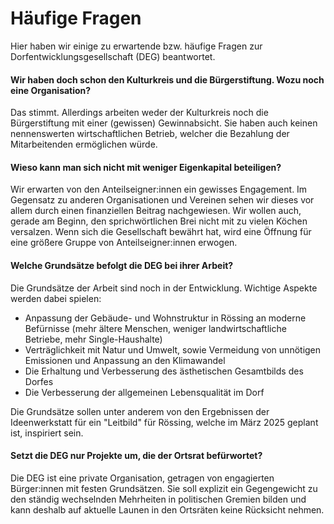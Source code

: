 # Häufige Fragen

Hier haben wir einige zu erwartende bzw. häufige Fragen zur Dorfentwicklungsgesellschaft (DEG) beantwortet.

#### Wir haben doch schon den Kulturkreis und die Bürgerstiftung. Wozu noch eine Organisation?

Das stimmt. Allerdings arbeiten weder der Kulturkreis noch die Bürgerstiftung mit einer (gewissen) Gewinnabsicht. Sie haben auch keinen nennenswerten wirtschaftlichen
Betrieb, welcher die Bezahlung der Mitarbeitenden ermöglichen würde.

#### Wieso kann man sich nicht mit weniger Eigenkapital beteiligen?

Wir erwarten von den Anteilseigner:innen ein gewisses Engagement. Im Gegensatz zu anderen Organisationen und Vereinen
sehen wir dieses vor allem durch einen finanziellen Beitrag nachgewiesen. Wir wollen auch, gerade am Beginn, den sprichwörtlichen Brei nicht mit zu vielen Köchen
versalzen. Wenn sich die Gesellschaft bewährt hat, wird eine Öffnung für eine größere Gruppe von Anteilseigner:innen erwogen.

#### Welche Grundsätze befolgt die DEG bei ihrer Arbeit?

Die Grundsätze der Arbeit sind noch in der Entwicklung. Wichtige Aspekte werden dabei spielen:
- Anpassung der Gebäude- und Wohnstruktur in Rössing an moderne Befürnisse (mehr ältere Menschen, weniger landwirtschaftliche Betriebe, mehr Single-Haushalte)
- Verträglichkeit mit Natur und Umwelt, sowie Vermeidung von unnötigen Emissionen und Anpassung an den Klimawandel
- Die Erhaltung und Verbesserung des ästhetischen Gesamtbilds des Dorfes
- Die Verbesserung der allgemeinen Lebensqualität im Dorf

Die Grundsätze sollen unter anderem von den Ergebnissen der Ideenwerkstatt für ein "Leitbild" für Rössing, welche im März 2025 geplant ist, inspiriert sein.

#### Setzt die DEG nur Projekte um, die der Ortsrat befürwortet?

Die DEG ist eine private Organisation, getragen von engagierten Bürger:innen mit festen Grundsätzen. Sie soll explizit ein Gegengewicht zu den ständig wechselnden Mehrheiten
in politischen Gremien bilden und kann deshalb auf aktuelle Launen in den Ortsräten keine Rücksicht nehmen.
